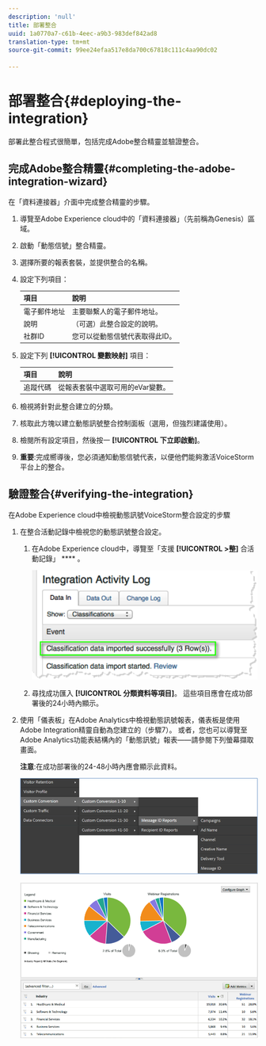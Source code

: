 ```yaml
---
description: 'null'
title: 部署整合
uuid: 1a0770a7-c61b-4eec-a9b3-983def842ad8
translation-type: tm+mt
source-git-commit: 99ee24efaa517e8da700c67818c111c4aa90dc02

---
```



# 部署整合{#deploying-the-integration}

部署此整合程式很簡單，包括完成Adobe整合精靈並驗證整合。

## 完成Adobe整合精靈{#completing-the-adobe-integration-wizard}

在「資料連接器」介面中完成整合精靈的步驟。

1. 導覽至Adobe Experience cloud中的「資料連接器」（先前稱為Genesis）區域。
1. 啟動「動態信號」整合精靈。
1. 選擇所要的報表套裝，並提供整合的名稱。
1. 設定下列項目：

   | 項目 | 說明 |
   |---|---|
   | 電子郵件地址 | 主要聯繫人的電子郵件地址。 |
   | 說明 | （可選）此整合設定的說明。 |
   | 社群ID | 您可以從動態信號代表取得此ID。 |

1. 設定下列 **[!UICONTROL 變數映射]** 項目：

   | 項目 | 說明 |
   |---|---|
   | 追蹤代碼 | 從報表套裝中選取可用的eVar變數。 |

1. 檢視將針對此整合建立的分類。
1. 核取此方塊以建立動態訊號整合控制面板（選用，但強烈建議使用）。
1. 檢閱所有設定項目，然後按一 **[!UICONTROL 下立即啟動]**。
1. **重要**:完成嚮導後，您必須通知動態信號代表，以便他們能夠激活VoiceStorm平台上的整合。

## 驗證整合{#verifying-the-integration}

在Adobe Experience cloud中檢視動態訊號VoiceStorm整合設定的步驟

1. 在整合活動記錄中檢視您的動態訊號整合設定。
   1. 在Adobe Experience cloud中，導覽至「支援 **[!UICONTROL &gt;整]** 合活動記錄」 **** 。

      ![](assets/integration_activity_log.png)

   1. 尋找成功匯入 **[!UICONTROL 分類資料等項目]**。 這些項目應會在成功部署後的24小時內顯示。
1. 使用「儀表板」在Adobe Analytics中檢視動態訊號報表，儀表板是使用Adobe Integration精靈自動為您建立的（步驟7）。 或者，您也可以導覽至Adobe Analytics功能表結構內的「動態訊號」報表——請參閱下列螢幕擷取畫面。

   **注意**:在成功部署後的24-48小時內應會顯示此資料。

   ![](assets/reporting.png)

   ![](assets/reporting2.png)
